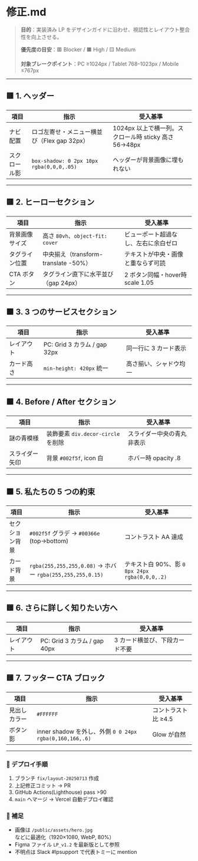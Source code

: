 # 修正.md

> **目的**：実装済み LP をデザインガイドに沿わせ、視認性とレイアウト整合性を向上させる。
>
> **優先度の目安**：🟥 Blocker / 🟧 High / 🟨 Medium
>
> **対象ブレークポイント**：PC ≥1024px / Tablet 768–1023px / Mobile ≤767px

---

## 🟥 1. ヘッダー

| 項目     | 指示                                       | 受入基準                                   |
| ------ | ---------------------------------------- | -------------------------------------- |
| ナビ配置   | ロゴ左寄せ・メニュー横並び（Flex gap 32px）             | 1024px 以上で横一列。スクロール時 sticky 高さ 56→48px |
| スクロール影 | `box-shadow: 0 2px 10px rgba(0,0,0,.05)` | ヘッダーが背景画像に埋もれない                        |

---

## 🟥 2. ヒーローセクション

| 項目      | 指示                             | 受入基準                      |
| ------- | ------------------------------ | ------------------------- |
| 背景画像サイズ | 高さ `80vh`、`object-fit: cover`  | ビューポート超過なし、左右に余白ゼロ        |
| タグライン位置 | 中央揃え（transform-translate -50%） | テキストが中央・画像と重ならず可読         |
| CTA ボタン | タグライン直下に水平並び（gap 24px）         | 2 ボタン同幅・hover時 scale 1.05 |

---

## 🟧 3. 3 つのサービスセクション

| 項目    | 指示                        | 受入基準         |
| ----- | ------------------------- | ------------ |
| レイアウト | PC: Grid 3 カラム / gap 32px | 同一行に 3 カード表示 |
| カード高さ | `min-height: 420px` 統一    | 高さ揃い、シャドウ均一  |

---

## 🟧 4. Before / After セクション

| 項目      | 指示                          | 受入基準            |
| ------- | --------------------------- | --------------- |
| 謎の青模様   | 装飾要素 `div.decor-circle` を削除 | スライダー中央の青丸非表示   |
| スライダー矢印 | 背景 `#002f5f`, icon 白        | ホバー時 opacity .8 |

---

## 🟧 5. 私たちの 5 つの約束

| 項目      | 指示                                                      | 受入基準                                    |
| ------- | ------------------------------------------------------- | --------------------------------------- |
| セクション背景 | `#002f5f` グラデ → `#00366e` (top→bottom)                  | コントラスト AA 達成                            |
| カード背景   | `rgba(255,255,255,0.08)` → ホバー `rgba(255,255,255,0.15)` | テキスト白 90%、影 `0 8px 24px rgba(0,0,0,.2)` |

---

## 🟨 6. さらに詳しく知りたい方へ

| 項目    | 指示                        | 受入基準             |
| ----- | ------------------------- | ---------------- |
| レイアウト | PC: Grid 3 カラム / gap 40px | 3 カード横並び、下段カード不要 |

---

## 🟨 7. フッター CTA ブロック

| 項目     | 指示                                                | 受入基準         |
| ------ | ------------------------------------------------- | ------------ |
| 見出しカラー | `#FFFFFF`                                         | コントラスト比 ≥4.5 |
| ボタン影   | inner shadow を外し、外側 `0 0 24px rgba(0,160,166,.6)` | Glow が自然     |

---

### 🔄 デプロイ手順

1. ブランチ `fix/layout-20250713` 作成
2. 上記修正コミット → PR
3. GitHub Actions(Lighthouse) pass >90
4. `main` へマージ → Vercel 自動デプロイ確認

### 📝 補足

* 画像は `/public/assets/hero.jpg` などに最適化（1920×1080, WebP, 80%）
* Figma ファイル `LP_v1.2` を最新版として参照
* 不明点は Slack #lpsupport で代表トミーに mention
